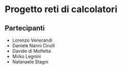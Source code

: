 # Progetto reti di calcolatori

## Partecipanti

* Lorenzo Venerandi
* Daniele Nanni Cirulli
* Davide di Molfetta
* Mirko Legnini
* Natanaele Stagni